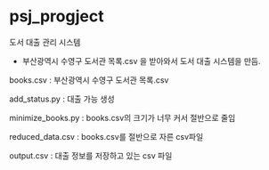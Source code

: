 # psj_progject
도서 대출 관리 시스템
- 부산광역시 수영구 도서관 목록.csv 을 받아와서 도서 대출 시스템을 만듬.

books.csv : 부산광역시 수영구 도서관 목록.csv 

add_status.py : 대출 가능 생성

minimize_books.py : books.csv의 크기가 너무 커서 절반으로 줄임 

reduced_data.csv : books.csv를 절반으로 자른 csv파일


output.csv : 대출 정보를 저장하고 있는 csv 파일